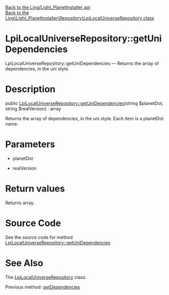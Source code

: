 [Back to the Ling/Light_PlanetInstaller api](https://github.com/lingtalfi/Light_PlanetInstaller/blob/master/doc/api/Ling/Light_PlanetInstaller.md)<br>
[Back to the Ling\Light_PlanetInstaller\Repository\LpiLocalUniverseRepository class](https://github.com/lingtalfi/Light_PlanetInstaller/blob/master/doc/api/Ling/Light_PlanetInstaller/Repository/LpiLocalUniverseRepository.md)


LpiLocalUniverseRepository::getUniDependencies
================



LpiLocalUniverseRepository::getUniDependencies — Returns the array of dependencies, in the uni style.




Description
================


public [LpiLocalUniverseRepository::getUniDependencies](https://github.com/lingtalfi/Light_PlanetInstaller/blob/master/doc/api/Ling/Light_PlanetInstaller/Repository/LpiLocalUniverseRepository/getUniDependencies.md)(string $planetDot, string $realVersion) : array




Returns the array of dependencies, in the uni style.
Each item is a planetDot name.




Parameters
================


- planetDot

    

- realVersion

    


Return values
================

Returns array.








Source Code
===========
See the source code for method [LpiLocalUniverseRepository::getUniDependencies](https://github.com/lingtalfi/Light_PlanetInstaller/blob/master/Repository/LpiLocalUniverseRepository.php#L83-L91)


See Also
================

The [LpiLocalUniverseRepository](https://github.com/lingtalfi/Light_PlanetInstaller/blob/master/doc/api/Ling/Light_PlanetInstaller/Repository/LpiLocalUniverseRepository.md) class.

Previous method: [getDependencies](https://github.com/lingtalfi/Light_PlanetInstaller/blob/master/doc/api/Ling/Light_PlanetInstaller/Repository/LpiLocalUniverseRepository/getDependencies.md)<br>

